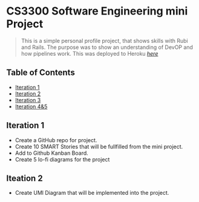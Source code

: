 # CS3300 Software Engineering mini Project
> This is a simple personal profile project, that shows skills with Rubi and Rails. 
> The purpose was to show an understanding of DevOP and how pipelines work. This was deployed to Heroku [_here_](https://vast-everglades-96230.herokuapp.com/)

## Table of Contents
* [Iteration 1](#iteration-1)
* [Iteration 2](#iteration-2)
* [Iteration 3](#iteation-3)
* [Iteration 4&5](#iteration-4&5)

## Iteration 1
- Create a GitHub repo for project.
- Create 10 SMART Stories that will be fullfilled from the mini project.
- Add to Github Kanban Board.
- Create 5 lo-fi diagrams for the project


## Iteation 2
- Create UMl Diagram that will be implemented into the project.

